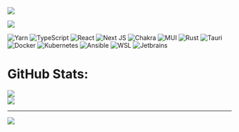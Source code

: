 ![](https://github.com/ownw/ownw/public/header.webp)

![](https://github.com/ownw/ownw/public/emoj.svg)

![Yarn](https://img.shields.io/badge/Yarn-white.svg?style=flat&logo=yarn&logoColor=%232C8EBB)
![TypeScript](https://img.shields.io/badge/Typescript-white.svg?style=flat&logo=typescript&logoColor=%23007ACC)
![React](https://img.shields.io/badge/React-white.svg?style=flat&logo=react&logoColor=%2361DAFB)
![Next JS](https://img.shields.io/badge/Next-white?style=flat&logo=next.js&logoColor=black)
![Chakra](https://img.shields.io/badge/Chakra_ui-white.svg?style=flat&logo=chakraui&logoColor=%234ED1C5)
![MUI](https://img.shields.io/badge/MUI-white.svg?style=flat&logo=mui&logoColor=%230081CB)
![Rust](https://img.shields.io/badge/Rust-white.svg?style=flat&logo=rust&logoColor=orange)
![Tauri](https://img.shields.io/badge/Tauri-white.svg?style=flat&logo=tauri&logoColor=yellow)
![Docker](https://img.shields.io/badge/Docker-white.svg?style=flat&logo=docker&logoColor=%230db7ed)
![Kubernetes](https://img.shields.io/badge/Kubernetes-white.svg?style=flat&logo=kubernetes&logoColor=%23326ce5)
![Ansible](https://img.shields.io/badge/Ansible-learning-gray.svg?style=flat&logo=ansible&logoColor=%231A1918&labelColor=white)
![WSL](https://img.shields.io/badge/WSL-white?style=flat&logo=windowsterminal&logoColor=black)
![Jetbrains](https://img.shields.io/badge/Jetbrains_IDEs-white?style=flat&logo=jetbrains&logoColor=black)


# GitHub Stats:
![](https://github-readme-stats.vercel.app/api?username=ownw&theme=swift&hide_border=false&include_all_commits=false&count_private=true)<br/>
![](https://github-readme-streak-stats.herokuapp.com/?user=ownw&theme=swift&hide_border=false)<br/>



---
[![](https://visitcount.itsvg.in/api?id=ownw&icon=0&color=12)](https://visitcount.itsvg.in)

<!-- Proudly created with GPRM ( https://gprm.itsvg.in ) -->